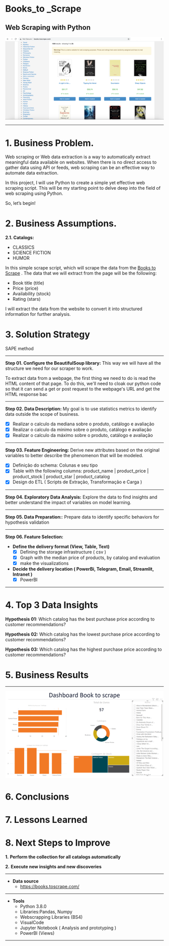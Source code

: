 # **Books_to _Scrape**

## Web Scraping with Python

![Book](book.png)
***

# 1. Business Problem.

Web scraping or Web data extraction is a way to automatically extract meaningful data available on websites. When there is no direct access to gather data using API or feeds, web scraping can be an effective way to automate data extraction.

In this project, I will use Python to create a simple yet effective web scraping script. This will be my starting point to delve deep into the field of web scraping using Python.

So, let’s begin!

# 2. Business Assumptions.

**2.1. Catalogs:**

- CLASSICS
- SCIENCE FICTION
- HUMOR

In this simple scrape script, which will scrape the data from the [Books to Scrape](books.toscrape.com) . The data that we will extract from the page will be the following:



- Book title (title)
- Price (price)
- Availability (stock)
- Rating (stars)


I will extract the data from the website to convert it into structured information for further analysis.

# 3. Solution Strategy
SAPE method

***
**Step 01. Configure the BeautifulSoup library:** This way we will have all the structure we need for our scraper to work.

To extract data from a webpage, the first thing we need to do is read the HTML content of that page. To do this, we'll need to cloak our python code so that it can send a get or post request to the webpage's URL and get the HTML response bac

***
**Step 02. Data Description:** My goal is to use statistics metrics to identify data outside the scope of business.
   - [x] Realizar o calculo da mediana sobre o produto, catálogo e avaliação
   - [x] Realizar o calculo da minimo sobre o produto, catálogo e avaliação
   - [x] Realizar o calculo da máximo sobre o produto, catálogo e avaliação 

***
**Step 03. Feature Engineering:** Derive new attributes based on the original variables to better describe the phenomenon that will be modeled.
   - [x] Definição do schema: Colunas e seu tipo
   - [x] Table with the following columns: product_name | product_price | product_stock | product_star | product_catalog
   - [x] Design do ETL ( Scripts de Extração, Transformação e Carga )

***
**Step 04. Exploratory Data Analysis:** Explore the data to find insights and better understand the impact of variables on model learning.

***
**Step 05. Data Preparation:**: Prepare data to identify specific behaviors for hypothesis validation
  
***
**Step 06. Feature Selection:**
- **Define the delivery format (View, Table, Text)**
   - [x] Defining the storage infrastructure ( csv )
   - [x] Graph with the median price of products, by catalog and evaluation
   - [x] make the visualizations
- **Decide the delivery location ( PowerBi, Telegram, Email, Streamlit, Intranet )**
   - [x] PowerBI
***

# 4. Top 3 Data Insights

**Hypothesis 01:** Which catalog has the best purchase price according to customer recommendations?

**Hypothesis 02:** Which catalog has the lowest purchase price according to customer recommendations? 

**Hypothesis 03:** Which catalog has the highest purchase price according to customer recommendations?


# 5. Business Results
  
***
![Dashboard](dashboard.png)

# 6. Conclusions

# 7. Lessons Learned

# 8. Next Steps to Improve

**1.** **Perform the collection for all catalogs automatically**

**2.** **Execute new insights and new discoveries**

***
- **Data source**
   * https://books.toscrape.com/
***
- **Tools**
   * Python 3.8.0
   * Libraries:Pandas, Numpy
   * Webscrapping Libraries (BS4)
   * VisualCode
   * Jupyter Notebook ( Analysis and prototyping )
   * PowerBI (Views)
 ***
